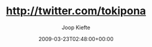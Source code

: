 ---
title: 'http://twitter.com/tokipona'
posts: 1
hash: 't1018'
author: 'Joop Kiefte'
date: 2009-03-23T02:48:00+00:00
sources:
  - http://forums.tokipona.org/viewtopic.php%3Ft=1018.html
---